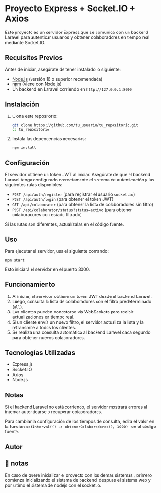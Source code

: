 # Proyecto Express + Socket.IO + Axios

Este proyecto es un servidor Express que se comunica con un backend Laravel para autenticar usuarios y obtener colaboradores en tiempo real mediante Socket.IO.

## Requisitos Previos

Antes de iniciar, asegúrate de tener instalado lo siguiente:

- [Node.js](https://nodejs.org/) (versión 16 o superior recomendada)
- [npm](https://www.npmjs.com/) (viene con Node.js)
- Un backend en Laravel corriendo en `http://127.0.0.1:8000`

## Instalación

1. Clona este repositorio:
   ```sh
   git clone https://github.com/tu_usuario/tu_repositorio.git
   cd tu_repositorio
   ```

2. Instala las dependencias necesarias:
   ```sh
   npm install
   ```

## Configuración

El servidor obtiene un token JWT al iniciar. Asegúrate de que el backend Laravel tenga configurado correctamente el sistema de autenticación y las siguientes rutas disponibles:

- `POST /api/auth/register` (para registrar el usuario `socket.io`)
- `POST /api/auth/login` (para obtener el token JWT)
- `GET /api/colaborator` (para obtener la lista de colaboradores sin filtro)
- `POST /api/colaborator/status?status=activo` (para obtener colaboradores con estado filtrado)

Si las rutas son diferentes, actualízalas en el código fuente.

## Uso

Para ejecutar el servidor, usa el siguiente comando:

```sh
npm start
```

Esto iniciará el servidor en el puerto 3000.

## Funcionamiento

1. Al iniciar, el servidor obtiene un token JWT desde el backend Laravel.
2. Luego, consulta la lista de colaboradores con el filtro predeterminado (`all`).
3. Los clientes pueden conectarse vía WebSockets para recibir actualizaciones en tiempo real.
4. Si un cliente envía un nuevo filtro, el servidor actualiza la lista y la retransmite a todos los clientes.
5. Se realiza una consulta automática al backend Laravel cada segundo para obtener nuevos colaboradores.

## Tecnologías Utilizadas

- Express.js
- Socket.IO
- Axios
- Node.js

## Notas

Si el backend Laravel no está corriendo, el servidor mostrará errores al intentar autenticarse o recuperar colaboradores.

Para cambiar la configuración de los tiempos de consulta, edita el valor en la función `setInterval(() => obtenerColaboradores(), 1000);` en el código fuente.

## Autor


## 🐝 notas

En caso de quere inicializar el proyecto con los demas sistemas , primero comienza inicializando el sistema de backend, despues el sistema web y por ultimo el sistema de nodejs con el socket.io.
